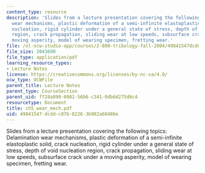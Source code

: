 ```yaml
---
content_type: resource
description: 'Slides from a lecture presentation covering the following topics: Delamination
  wear mechanisms, plastic deformation of a semi-infinite elastoplastic solid, crack
  nucleation, rigid cylinder under a general state of stress, depth of void nucleation
  region, crack propagation, sliding wear at low speeds, subsurface crack under a
  moving asperity, model of wearing specimen, fretting wear.'
file: /ol-ocw-studio-app/courses/2-800-tribology-fall-2004/49841547dcddc87b82263b982a60486e_ch5_wear_mech.pdf
file_size: 2043690
file_type: application/pdf
learning_resource_types:
- Lecture Notes
license: https://creativecommons.org/licenses/by-nc-sa/4.0/
ocw_type: OCWFile
parent_title: Lecture Notes
parent_type: CourseSection
parent_uid: ff28a899-0981-56b6-c341-0db6d275d6c4
resourcetype: Document
title: ch5_wear_mech.pdf
uid: 49841547-dcdd-c87b-8226-3b982a60486e
---
```

Slides from a lecture presentation covering the following topics: Delamination wear mechanisms, plastic deformation of a semi-infinite elastoplastic solid, crack nucleation, rigid cylinder under a general state of stress, depth of void nucleation region, crack propagation, sliding wear at low speeds, subsurface crack under a moving asperity, model of wearing specimen, fretting wear.